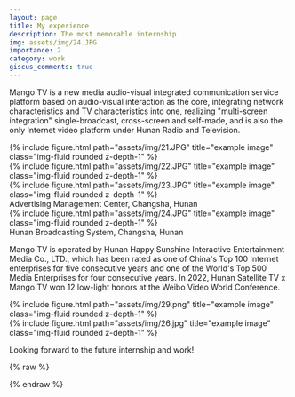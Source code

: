 ```yaml
---
layout: page
title: My experience
description: The most memorable internship
img: assets/img/24.JPG
importance: 2
category: work
giscus_comments: true
---
```


Mango TV is a new media audio-visual integrated communication service platform based on audio-visual interaction as the core, integrating network characteristics and TV characteristics into one, realizing "multi-screen integration" single-broadcast, cross-screen and self-made, and is also the only Internet video platform under Hunan Radio and Television.

<div class="row">
    <div class="col-sm mt-3 mt-md-0">
        {% include figure.html path="assets/img/21.JPG" title="example image" class="img-fluid rounded z-depth-1" %}
    </div>
    <div class="col-sm mt-3 mt-md-0">
        {% include figure.html path="assets/img/22.JPG" title="example image" class="img-fluid rounded z-depth-1" %}
    </div>
    <div class="col-sm mt-3 mt-md-0">
        {% include figure.html path="assets/img/23.JPG" title="example image" class="img-fluid rounded z-depth-1" %}
    </div>
</div>
<div class="caption">
    Advertising Management Center, Changsha, Hunan
</div>
<div class="row">
    <div class="col-sm mt-3 mt-md-0">
        {% include figure.html path="assets/img/24.JPG" title="example image" class="img-fluid rounded z-depth-1" %}
    </div>
</div>
<div class="caption">
    Hunan Broadcasting System, Changsha, Hunan
</div>

Mango TV is operated by Hunan Happy Sunshine Interactive Entertainment Media Co., LTD., which has been rated as one of China's Top 100 Internet enterprises for five consecutive years and one of the World's Top 500 Media Enterprises for four consecutive years. In 2022, Hunan Satellite TV x Mango TV won 12 low-light honors at the Weibo Video World Conference.


<div class="row justify-content-sm-center">
    <div class="col-sm-8 mt-3 mt-md-0">
        {% include figure.html path="assets/img/29.png" title="example image" class="img-fluid rounded z-depth-1" %}
    </div>
    <div class="col-sm-4 mt-3 mt-md-0">
        {% include figure.html path="assets/img/26.jpg" title="example image" class="img-fluid rounded z-depth-1" %}
    </div>
</div>
<div class="caption">
</div>

Looking forward to the future internship and work!

{% raw %}

{% endraw %}
